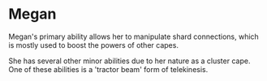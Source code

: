 # Megan
Megan's primary ability allows her to manipulate shard connections, which is mostly used to boost the powers of other capes.

She has several other minor abilities due to her nature as a cluster cape. One of these abilities is a 'tractor beam' form of telekinesis.
